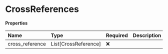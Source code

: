 # CrossReferences

**Properties**

| Name            | Type                 | Required | Description |
| :-------------- | :------------------- | :------- | :---------- |
| cross_reference | List[CrossReference] | ❌       |             |

